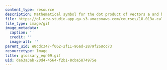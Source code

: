```yaml
---
content_type: resource
description: Mathematical symbol for the dot product of vectors a and b.
file: https://ol-ocw-studio-app-qa.s3.amazonaws.com/courses/18-013a-calculus-with-applications-spring-2005/de63a3ab20d44564f2b18cba5874975e_glossary_eqn09.gif
file_type: image/gif
image_metadata:
  caption: ''
  credit: ''
  image-alt: ''
parent_uid: e8cdc347-f062-2f11-96ad-2879f268cc73
resourcetype: Image
title: glossary_eqn09.gif
uid: de63a3ab-20d4-4564-f2b1-8cba5874975e
---
```

